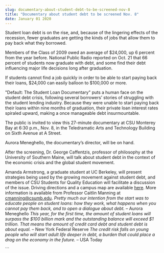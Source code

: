 ```yaml
---
slug: documentary-about-student-debt-to-be-screened-nov-8
title: "Documentary about student debt to be screened Nov. 8"
date: January 01 2020
---
```


  
<p>
  Student loan debt is on the rise, and, because of the lingering effects of the
  recession, fewer graduates are getting the kinds of jobs that allow them to
  pay back what they borrowed.
</p>
<p>
  Members of the Class of 2009 owed an average of $24,000, up 6 percent from the
  year before. National Public Radio reported on Oct. 21 that 66 percent of
  students now graduate with debt, and some find their debt influencing major
  life decisions long after graduation.
</p>
<p>
  If students cannot find a job quickly in order to be able to start paying back
  their loans, $24,000 can easily balloon to $100,000 or more.
</p>
<p>
  "Default: The Student Loan Documentary" puts a human face on the student debt
  crisis, following several borrowers’ stories of struggling with the student
  lending industry. Because they were unable to start paying back their loans
  within nine months of graduation, their private loan interest rates spiraled
  upward, making a once manageable debt insurmountable.
</p>
<p>
  The public is invited to view this 27-minute documentary at CSU Monterey Bay
  at 6:30 p.m., Nov. 8, in the Teledramatic Arts and Technology Building on
  Sixth Avenue at A Street.
</p>
<p>Aurora Meneghello, the documentary’s director, will be on hand.</p>
<p>
  After the screening, Dr. George Caffentzis, professor of philosophy at the
  University of Southern Maine, will talk about student debt in the context of
  the economic crisis and the global student movement.
</p>
<p>
  Amanda Armstrong, a graduate student at UC Berkeley, will present strategies
  being used by the growing movement against student debt, and members of CSU
  Students for Quality Education will facilitate a discussion of the issue.
  Driving directions and a campus map are available
  <a href="https://csumb.edu/map">here</a>. More information is available from
  Professor Caitlin Manning at
  <a
    href="&#109;&#x61;&#105;&#x6c;&#116;&#x6f;&#58;&#x63;&#109;&#x61;&#110;&#x6e;&#105;&#x6e;g&#64;&#x63;&#115;&#x75;&#109;&#x62;&#46;&#x65;&#100;&#x75;"
    >cmanning@csumb.edu</a
  >.
  <em
    >Pretty much our intention from the start was to educate people on student
    loans: how they work, what happens when you cannot pay them back, and to
    open a dialogue about debt.</em
  >
  – Aurora Meneghello
  <em
    >This year, for the first time, the amount of student loans will surpass the
    $100 billion mark and the outstanding balance will exceed $1 trillion. That
    means the amount of credit card debt and student debt is about equal.</em
  >
  – New York Federal Reserve
  <em
    >The credit risk falls on young people who will start adult life deeper in
    debt, a burden that could place a drag on the economy in the future.</em
  >
  – USA Today
</p>
```
